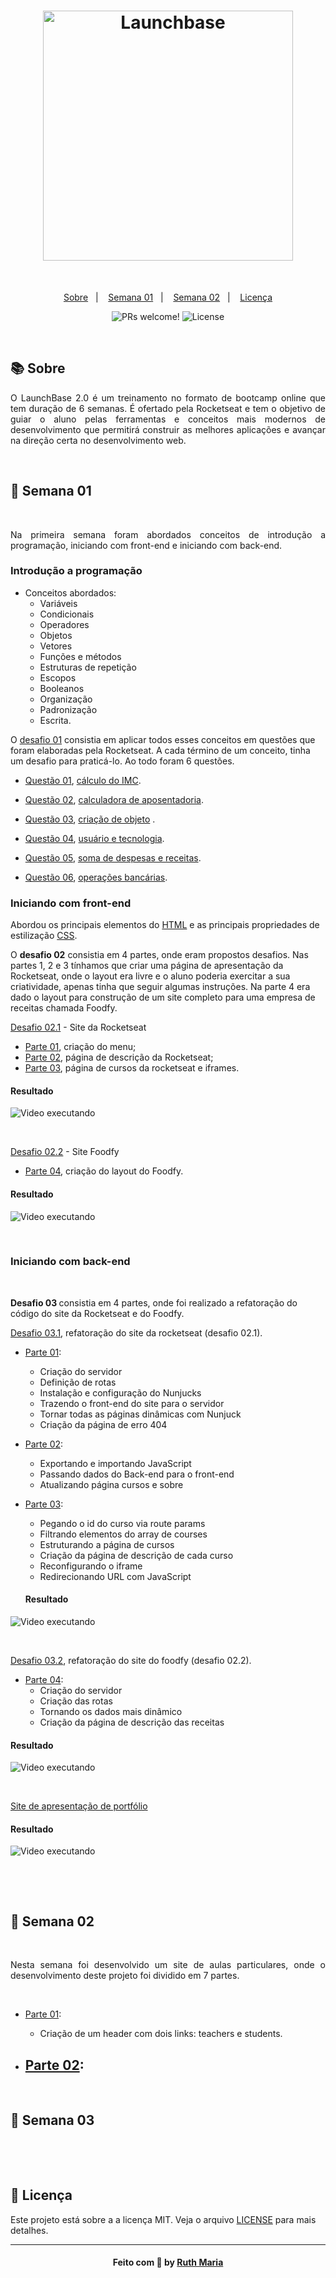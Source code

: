 <h1 align="center">
    <img alt="Launchbase" src="https://storage.googleapis.com/golden-wind/bootcamp-launchbase/logo.png" width="400px" />
</h1><br>

<p align="center">
  <a href="#about">Sobre</a>&nbsp;&nbsp;&nbsp;|&nbsp;&nbsp;&nbsp;
  <a href="#semana01">Semana 01</a>&nbsp;&nbsp;&nbsp;|&nbsp;&nbsp;&nbsp;
  <a href="#semana02">Semana 02</a>&nbsp;&nbsp;&nbsp;|&nbsp;&nbsp;&nbsp;
  <a href="#licença">Licença</a>
</p>

<p align="center">
 <img src="https://img.shields.io/static/v1?label=PRs&message=welcome&color=7159c1&labelColor=000000" alt="PRs welcome!" />

  <img alt="License" src="https://img.shields.io/static/v1?label=license&message=MIT&color=7159c1&labelColor=000000">
</p>

<br>

## :books: Sobre

<p align="justify">
O LaunchBase 2.0 é um treinamento no formato de bootcamp online que tem duração de 6 semanas. É ofertado pela Rocketseat e tem o objetivo de guiar o aluno pelas ferramentas e conceitos mais modernos de desenvolvimento que permitirá construir as melhores aplicações e avançar na direção certa no desenvolvimento web.
</p>


<a id="semana01"></a><br>

## :date: Semana 01
<br>
<p align="justify">
Na primeira semana foram abordados conceitos de introdução a programação, iniciando com front-end e iniciando com back-end.
</p>

### Introdução a programação 

- Conceitos abordados:
    - Variáveis
    - Condicionais
    - Operadores
    - Objetos
    - Vetores
    - Funções e métodos
    - Estruturas de repetição
    - Escopos
    - Booleanos
    - Organização
    - Padronização
    - Escrita.

O [desafio 01](https://github.com/RuthMaria/launchBase2.0/tree/master/challenge01) consistia em aplicar todos esses conceitos em questões que foram elaboradas pela Rocketseat. A cada término de um conceito, tinha um desafio para praticá-lo. Ao todo foram 6 questões.

- [Questão 01](https://github.com/Rocketseat/bootcamp-launchbase-desafios-01/blob/master/desafios/01-1-primeiros-passos-com-js.md), [cálculo do IMC](https://github.com/RuthMaria/launchBase2.0/blob/master/challenge01/IMC.js).

- [Questão 02](https://github.com/Rocketseat/bootcamp-launchbase-desafios-01/blob/master/desafios/01-1-primeiros-passos-com-js.md), [calculadora de aposentadoria](https://github.com/RuthMaria/launchBase2.0/blob/master/challenge01/retirement.js).

- [Questão 03](https://github.com/Rocketseat/bootcamp-launchbase-desafios-01/blob/master/desafios/01-2-lidando-com-objetos-e-vetores.md), [criação de objeto](https://github.com/RuthMaria/launchBase2.0/blob/master/challenge01/company.js) .

- [Questão 04](https://github.com/Rocketseat/bootcamp-launchbase-desafios-01/blob/master/desafios/01-3-funcoes-e-estruturas-de-repeticao.md), [usuário e tecnologia](https://github.com/RuthMaria/launchBase2.0/blob/master/challenge01/technology.js).

- [Questão 05](https://github.com/Rocketseat/bootcamp-launchbase-desafios-01/blob/master/desafios/01-3-funcoes-e-estruturas-de-repeticao.md), [soma de despesas e receitas](https://github.com/RuthMaria/launchBase2.0/blob/master/challenge01/expenses.js).

- [Questão 06](https://github.com/Rocketseat/bootcamp-launchbase-desafios-01/blob/master/desafios/01-4-aplicacao-operacoes-bancarias.md), [operações bancárias](https://github.com/RuthMaria/launchBase2.0/blob/master/challenge01/bankingOperations.js).<br>


### Iniciando com front-end

Abordou os principais elementos do [HTML](https://github.com/Rocketseat/bootcamp-launchbase-desafios-02/blob/master/materiais/html.pdf) e as principais propriedades de estilização [CSS](https://github.com/Rocketseat/bootcamp-launchbase-desafios-02/blob/master/materiais/css.pdf). 

<p>O <strong>desafio 02</strong> consistia em 4 partes, onde eram propostos desafios. Nas partes 1, 2 e 3 tínhamos que criar uma página de apresentação da Rocketseat, onde o layout era livre e o aluno poderia exercitar a sua criatividade, apenas tinha que seguir algumas instruções. 
Na parte 4 era dado o layout para construção de um site completo para uma empresa de receitas chamada Foodfy.<p>

[Desafio 02.1](https://github.com/RuthMaria/launchBase2.0/tree/master/challenge02.1) - Site da Rocketseat

- [Parte 01](https://github.com/Rocketseat/bootcamp-launchbase-desafios-02/blob/master/desafios/02-1-primeiro-html.md), criação do menu;
- [Parte 02](https://github.com/Rocketseat/bootcamp-launchbase-desafios-02/blob/master/desafios/02-2-pagina-descricao.md), página de descrição da Rocketseat;
- [Parte 03](https://github.com/Rocketseat/bootcamp-launchbase-desafios-02/blob/master/desafios/02-3-pagina-cursos-e-iframe.md), página de cursos da rocketseat e iframes.


#### Resultado 

![Video executando](https://github.com/RuthMaria/launchBase2.0/blob/master/git/video.gif)

<br>

[Desafio 02.2](https://github.com/RuthMaria/launchBase2.0/tree/master/challenge02.2) - Site Foodfy

- [Parte 04](https://github.com/Rocketseat/bootcamp-launchbase-desafios-02/blob/master/desafios/02-foodfy.md), criação do layout do Foodfy.

#### Resultado

![Video executando](https://github.com/RuthMaria/launchBase2.0/blob/master/git/video-foodfy.gif)

<br>

### Iniciando com back-end

<br>

<p> <strong>Desafio 03 </strong> consistia em 4 partes, onde foi realizado a refatoração do código do site da Rocketseat e do Foodfy.</p>

[Desafio 03.1](https://github.com/RuthMaria/launchBase2.0/tree/master/challenge03.1), refatoração do site da rocketseat (desafio 02.1).

- [Parte 01](https://github.com/Rocketseat/bootcamp-launchbase-desafios-03/blob/master/desafios/03-1-primeiro-servidor.md):
  - Criação do servidor
  - Definição de rotas
  - Instalação e configuração do Nunjucks
  - Trazendo o front-end do site para o servidor
  - Tornar todas as páginas dinâmicas com Nunjuck
  - Criação da página de erro 404

- [Parte 02](https://github.com/Rocketseat/bootcamp-launchbase-desafios-03/blob/master/desafios/03-2-nunjucks-e-dados-dinamicos.md):
  - Exportando e importando JavaScript
  - Passando dados do Back-end para o front-end
  - Atualizando página cursos e sobre

- [Parte 03](https://github.com/Rocketseat/bootcamp-launchbase-desafios-03/blob/master/desafios/03-3-pagina-descricao-curso.md):
  - Pegando o id do curso via route params
  - Filtrando elementos do array de courses
  - Estruturando a página de cursos
  - Criação da página de descrição de cada curso
  - Reconfigurando o iframe
  - Redirecionando URL com JavaScript

  #### Resultado

![Video executando](https://github.com/RuthMaria/launchBase2.0/blob/master/git/video-challenge03.1.gif)

<br>

[Desafio 03.2](https://github.com/RuthMaria/launchBase2.0/tree/master/challenge03.2), refatoração do site do foodfy (desafio 02.2). 

- [Parte 04](https://github.com/Rocketseat/bootcamp-launchbase-desafios-03/blob/master/desafios/03-refatorando-foodfy.md):
  - Criação do servidor
  - Criação das rotas
  - Tornando os dados mais dinâmico
  - Criação da página de descrição das receitas

#### Resultado

![Video executando](https://github.com/RuthMaria/launchBase2.0/blob/master/git/video-challenge03.2.gif)

<br>

[Site de apresentação de portfólio](https://github.com/RuthMaria/launchBase2.0/tree/master/portfolio)

#### Resultado

![Video executando](https://github.com/RuthMaria/launchBase2.0/blob/master/git/site.gif)

<br>

<a id="semana02"></a><br>


## :date: Semana 02
<br>
<p align="justify">
Nesta semana foi desenvolvido um site de aulas particulares, onde o desenvolvimento deste projeto foi dividido em 7 partes.
</p><br>

- [Parte 01](https://github.com/Rocketseat/bootcamp-launchbase-desafios-04/blob/master/desafios/04-1-header.md):
  - Criação de um header com dois links: teachers e students.

- [Parte 02]():
  - 



<br>

## :date: Semana 03
<br>
<p align="justify">
</p>

<a id="Licença"></a><br>

## :memo: Licença

Este projeto está sobre a a licença MIT. Veja o arquivo [LICENSE](LICENSE.md) para mais detalhes.

---

<h4 align="center">
    Feito com 💜 by <a href="https://www.linkedin.com/in/ruth-maria-9b256071/" target="_blank">Ruth Maria</a>
</h4>